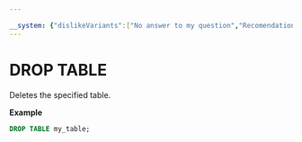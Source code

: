 ```yaml
---

__system: {"dislikeVariants":["No answer to my question","Recomendations didn't help","The content doesn't match title","Other"]}
---
```

# DROP TABLE

Deletes the specified table.

**Example**

```sql
DROP TABLE my_table;
```

